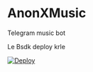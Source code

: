 # AnonXMusic
Telegram music bot

Le Bsdk deploy krle 

[![Deploy](https://www.herokucdn.com/deploy/button.svg)](https://heroku.com/deploy?template=https://github.com/AnonXTG/AnonX)
